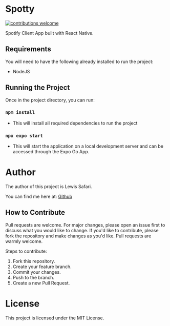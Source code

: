 # Spotty
[![contributions welcome](https://img.shields.io/badge/contributions-welcome-brightgreen.svg?style=flat)](https://github.com/dwyl/esta/issues)

Spotify Client App built with React Native.

## Requirements
You will need to have the following already installed to run the project:

- NodeJS

## Running the Project

Once in the project directory, you can run:

### `npm install`
- This will install all required dependencies to run the project

### `npx expo start`
- This will start the application on a local development server and can be accessed through the Expo Go App.


[1]: https://www.npmjs.com/package/axios
[2]: https://shrtco.de/docs

# Author

The author of this project is Lewis Safari.

 You can find me here at:
[Github](https://github.com/safarilewis)

## How to Contribute
Pull requests are welcome. For major changes, please open an issue first to discuss what you would like to change. If you'd like to contribute, please fork the repository and make changes as you'd like. Pull requests are warmly welcome.

Steps to contribute:
1. Fork this repository.
2. Create your feature branch.
3. Commit your changes.
4. Push to the branch.
5. Create a new Pull Request.

# License

This project is licensed under the MIT License.

